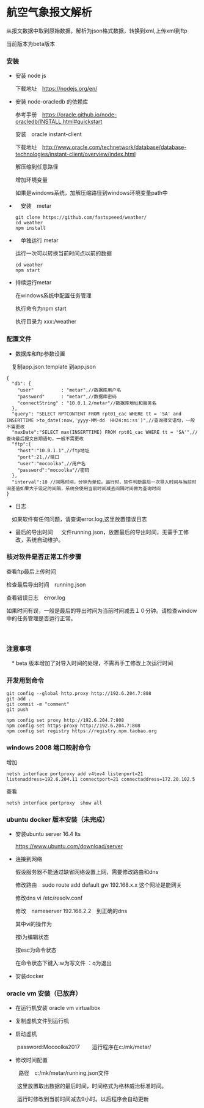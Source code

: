 # 航空气象报文解析


  从报文数据中取到原始数据，解析为json格式数据，转换到xml,上传xml到ftp
  
  当前版本为beta版本
  

### 安装

* 安装 node js

  下载地址　https://nodejs.org/en/
  

* 安装 node-oracledb 的依赖库

    参考手册　https://oracle.github.io/node-oracledb/INSTALL.html#quickstart
    

  安装　oracle instant-client

    下载地址　http://www.oracle.com/technetwork/database/database-technologies/instant-client/overview/index.html
    
  
  解压缩到任意路径
  

  增加环境变量
    
    如果是windows系统，加解压缩路径到windows环境变量path中
    

* 　安装　metar 

   ```
   git clone https://github.com/fastspeeed/weather/
   cd weather
   npm install
   ```
   

* 　单独运行 metar

   运行一次可以转换当前时间点以前的数据
   ```
   cd weather
   npm start
   ```
   
   
* 持续运行metar

   在windows系统中配置任务管理　

   执行命令为npm start

   执行目录为 xxx:/weather
   


### 配置文件

* 数据库和ftp参数设置

　复制app.json.template 到app.json
 

```
{
  "db": {
    "user"          : "metar",//数据库用户名
    "password"      : "metar",//数据库密码
    "connectString" : "10.0.1.2/metar"//数据库地址和服务名
  },
  "query": "SELECT RPTCONTENT FROM rpt01_cac WHERE tt = 'SA' and INSERTTIME >to_date(:now,'yyyy-MM-dd  HH24:mi:ss')",//查询报文语句，一般不需更改
  "maxDate":"SELECT max(INSERTTIME) FROM rpt01_cac WHERE tt = 'SA'",//查询最后报文日期语句，一般不需更改
  "ftp":{
    "host":"10.0.1.1",//ftp地址
    "port":21,//端口
    "user":"mocoolka",//用户名
    "password":"mocoolka"//密码
  },
  "interval":10 //间隔时间，分钟为单位。运行时，软件判断最后一次导入时间与当前时间差值如果大于设定的间隔，系统会使用当前时间减去间隔时间做为查询时间
}
```


*  日志

　如果软件有任何问题，请查询error.log,这里放置错误日志
 
 
 
* 最后的导出时间
　
   文件running.json，放置最后的导出时间，无需手工修改，系统自动维护。
   
### 核对软件是否正常工作步骤

  查看ftp最后上传时间
 
  检查最后导出时间　running.json
 
  查看错误日志　error.log
 
  如果时间有误，一般是最后的导出时间为当前时间减去１０分钟。请检查window中的任务管理是否运行正常。
 
 
 
 
   
　
### 注意事项

　* beta 版本增加了对导入时间的处理，不需再手工修改上次运行时间
 
 
 
### 开发用到命令

```
git config --global http.proxy http://192.6.204.7:808
git add .
git commit -m "comment"
git push

npm config set proxy http://192.6.204.7:808
npm config set https-proxy http://192.6.204.7:808
npm config set registry https://registry.npm.taobao.org
```


### windows 2008 端口映射命令

增加
```
netsh interface portproxy add v4tov4 listenport=21 listenaddress=192.6.204.11 connectport=21 connectaddress=172.20.102.5
```
查看
```
netsh interface portproxy  show all
``` 
 
 
 ### ubuntu docker 版本安装（未完成）
* 安装ubuntu server 16.4 lts

   https://www.ubuntu.com/download/server

* 连接到网络

   假设服务器不能通过缺省网络设置上网，需要修改路由和dns

   修改路由　sudo route add default gw 192.168.x.x 这个网址是能网关

   修改dns vi /etc/resolv.conf 

   修改　nameserver 192.168.2.2　到正确的dns

   其中vi的操作为

   按i为编辑状态

   按esc为命令状态

   在命令状态下键入:w为写文件 ：q为退出


* 安装docker 


### oracle vm 安装（已放弃）

* 在运行机安装 oracle vm virtualbox

* 复制虚机文件到运行机

* 启动虚机 

　　password:Mocoolka2017
　　运行程序在c:/mk/metar/

* 修改时间配置

　　
   路径　c:/mk/metar/running.json文件

　　这里放置取出数据的最后时间，时间格式为格林威治标准时间。

　　运行时修改到当前时间减去9小时。以后程序会自动更新


